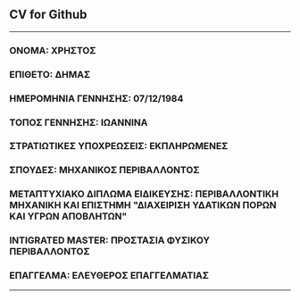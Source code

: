 ## CV for Github

---
### ΟΝΟΜΑ: ΧΡΗΣΤΟΣ
### ΕΠΙΘΕΤΟ: ΔΗΜΑΣ
### ΗΜΕΡΟΜΗΝΙΑ ΓΕΝΝΗΣΗΣ: 07/12/1984
### ΤΟΠΟΣ ΓΕΝΝΗΣΗΣ: ΙΩΑΝΝΙΝΑ
### ΣΤΡΑΤΙΩΤΙΚΕΣ ΥΠΟΧΡΕΩΣΕΙΣ: ΕΚΠΛΗΡΩΜΕΝΕΣ
### ΣΠΟΥΔΕΣ: ΜΗΧΑΝΙΚΟΣ ΠΕΡΙΒΑΛΛΟΝΤΟΣ
### ΜΕΤΑΠΤΥΧΙΑΚΟ ΔΙΠΛΩΜΑ ΕΙΔΙΚΕΥΣΗΣ: ΠΕΡΙΒΑΛΛΟΝΤΙΚΗ ΜΗΧΑΝΙΚΗ ΚΑΙ ΕΠΙΣΤΗΜΗ "ΔΙΑΧΕΙΡΙΣΗ ΥΔΑΤΙΚΩΝ ΠΟΡΩΝ ΚΑΙ ΥΓΡΩΝ ΑΠΟΒΛΗΤΩΝ"
### INTIGRATED MASTER: ΠΡΟΣΤΑΣΙΑ ΦΥΣΙΚΟΥ ΠΕΡΙΒΑΛΛΟΝΤΟΣ
### ΕΠΑΓΓΕΛΜΑ: ΕΛΕΥΘΕΡΟΣ ΕΠΑΓΓΕΛΜΑΤΙΑΣ

---

